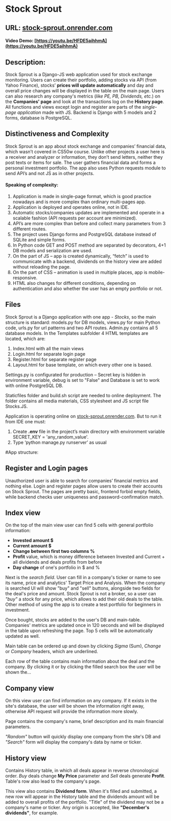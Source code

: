 # Stock Sprout
## URL: [stock-sprout.onrender.com](https://stock-sprout.onrender.com/)
#### Video Demo: [https://youtu.be/HFDE5aihhmA](https://youtu.be/HFDE5aihhmA)

## Description:
Stock Sprout is a Django-JS web application used for stock exchange monitoring. Users can create their portfolio, adding stocks via API (from Yahoo Finance), stocks’ **prices will update automatically** and day and overall price changes will be displayed in the table on the main page.
Users can also research any company's metrics (*like PE, PB, Dividends, etc.*) on the **Companies' page** and look at the transactions log on the **History page**.
All functions and views except login and register are parts of the *single-page application* made with JS. Backend is Django with 5 models and 2 forms, database is PostgreSQL.

## Distinctiveness and Complexity
Stock Sprout is an app about stock exchange and companies’ financial data, which wasn’t covered in CS50w course. Unlike other projects a user here is a receiver and analyzer or information, they don’t send letters, neither they post texts or items for sale. The user gathers financial data and forms a personal investment portfolio. The app also uses Python requests module to send API’s and not JS as in other projects.

#### Speaking of complexity: 
1. Application is made in single-page format, which is good practice nowadays and is more complex than ordinary multi-pages app. 
2.	Application is deployed and operates online, not in IDE.
3.	Automatic stocks/companies updates are implemented and operate in a scalable fashion (API requests per account are minimized).
4.	API’s are more complex than before and collect many parameters from 3 different routes.
5.	The project uses Django forms and PostgreSQL database instead of SQLite and simple forms.
6.	In Python code GET and POST method are separated by decorators, 4+1 DB models and serialization are used.
7.	On the part of JS – app is created dynamically, “fetch” is used to communicate with a backend, dividends on the history view are added without reloading the page.
8.	On the part of CSS – animation is used in multiple places, app is mobile-responsive.
9.	HTML also changes for different conditions, depending on authentication and also whether the user has an empty portfolio or not.

## Files
Stock Sprout is a Django application with one app - *Stocks*, so the main structure is standard: models.py for DB models, views.py for main Python code, urls.py for url patterns and two API routes. Admin.py contains all 5 database models.
In the Templates subfolder 4 HTML templates are located, which are:
1.	Index.html with all the main views
2.	Login.html for separate login page
3.	Register.html for separate register page
4.	Layout.html for base template, on which every other one is based.

Settings.py is configurated for production – Secret key is hidden in environment variable, debug is set to "False" and Database is set to work with online PostgreSQL DB.

Staticfiles folder and build.sh script are needed to online deployment. The folder contains all media materials, CSS stylesheet and JS script file Stocks.JS. 

Application is operating online on [stock-sprout.onrender.com](https://stock-sprout.onrender.com/). 
But to run it from IDE one must:
1.	Create **.env** file in the project’s main directory with environment variable SECRET_KEY = 'any_random_value'.
2.	Type ‘python manage.py runserver’ as usual

#App structure:
## Register and Login pages
Unauthorized user is able to search for companies’ financial metrics and nothing else. Login and register pages allow users to create their accounts on Stock Sprout.
The pages are pretty basic, frontend forbid empty fields, while backend checks user uniqueness and password-confirmation match.

## Index view
On the top of the main view user can find 5 cells with general portfolio information:
- **Invested amount $**
- **Current amount $**
- **Change between first two columns %**
- **Profit** value, which is money difference between Invested and Current + all dividends and deals profits from before
- **Day change** of one's portfolio in $ and %

Next is the *search field*. User can fill in a company's ticker or name to see its name, price and analytics’ Target Price and Analysis. When the company is searched UI will show "buy" and "sell" buttons, alongside two fields for the deal's price and amount.
Stock Sprout is not a broker, so a user can *"buy"* a stock for any price, which allows to add their old deals to the table. Other method of using the app is to create a test portfolio for beginners in investment.

Once bought, stocks are added to the user's DB and main-table. Companies' metrics are updated once in 120 seconds and will be displayed in the table upon refreshing the page. Top 5 cells will be automatically updated as well.

Main table can be ordered up and down by clicking *Sigma* (Sum), *Change* or *Company* headers, which are underlined.

Each row of the table contains main information about the deal and the company. By clicking it or by clicking the filled search box the user will be shown the...

## Company view 
On this view user can find information on any company. If it exists in the site's database, the user will be shown the information right away, otherwise API request will provide the information more slowly.

Page contains the company's name, brief description and its main financial parameters. 

*"Random"* button will quickly display one company from the site's DB and *"Search"* form will display the company's data by name or ticker.

## History view
Contains History table, in which all deals appear in reverse chronological order. *Buy* deals change **My Price** parameter and *Sell* deals generate **Profit**. Table's row also lead to the company's page.

This view also contains **Dividend form**. When it's filled and submitted, a new row will appear in the History table and the dividends amount will be added to overall profits of the portfolio. "Title" of the dividend may not be a company's name or ticker. Any origin is accepted, like **"December's dividends"**, for example.
